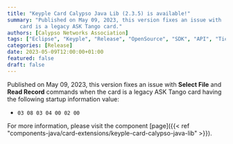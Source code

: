 ```yaml
---
title: "Keyple Card Calypso Java Lib (2.3.5) is available!"
summary: "Published on May 09, 2023, this version fixes an issue with 'Select File' and 'Read Record' commands when the 
    card is a legacy ASK Tango card."
authors: [Calypso Networks Association]
tags: ["Eclipse", "Keyple", "Release", "OpenSource", "SDK", "API", "Ticketing", "Calypso"]
categories: [Release]
date: 2023-05-09T12:00:00+01:00
featured: false
draft: false
---
```


Published on May 09, 2023, this version fixes an issue with **Select File** and **Read Record** commands when the card 
is a legacy ASK Tango card having the following startup information value:
- `03 08 03 04 00 02 00`

For more information, please visit the component
[page]({{< ref "components-java/card-extensions/keyple-card-calypso-java-lib" >}}).